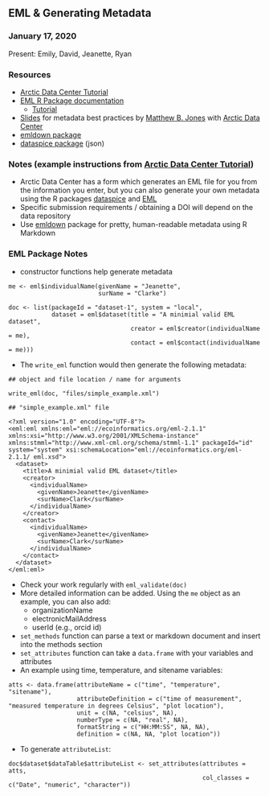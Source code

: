 ## EML & Generating Metadata
### January 17, 2020 

Present: Emily, David, Jeanette, Ryan

### Resources
* [Arctic Data Center Tutorial](http://training.arcticdata.io/materials/arctic-data-center-training/programming-metadata-and-data-publishing.html)
* [EML R Package documentation](https://CRAN.R-project.org/package=EML)
  * [Tutorial](https://cran.r-project.org/web/packages/EML/vignettes/creating-EML.html)
* [Slides](http://training.arcticdata.io/materials/arctic-data-center-training/03-best-practices-data-metadata.pdf) for metadata best practices
by [Matthew B. Jones](https://orcid.org/0000-0003-0077-4738) with [Arctic Data Center](https://arcticdata.io/)
* [emldown package](https://ropensci.org/blog/2017/08/01/emldown/)
* [dataspice package](https://docs.ropensci.org/dataspice/) (json)

### Notes (example instructions from [Arctic Data Center Tutorial](http://training.arcticdata.io/materials/arctic-data-center-training/programming-metadata-and-data-publishing.html))

* Arctic Data Center has a form which generates an EML file for you from the information you enter, but you can also 
generate your own metadata using the R packages [dataspice](https://docs.ropensci.org/dataspice/) and [EML](https://CRAN.R-project.org/package=EML)
* Specific submission requirements / obtaining a DOI will depend on the data repository 
* Use [emldown](https://ropensci.org/blog/2017/08/01/emldown/) package for pretty, human-readable metadata using R Markdown

### EML Package Notes
* constructor functions help generate metadata
```
me <- eml$individualName(givenName = "Jeanette",
                         surName = "Clarke")

doc <- list(packageId = "dataset-1", system = "local",
            dataset = eml$dataset(title = "A minimial valid EML dataset",
                                  creator = eml$creator(individualName = me),
                                  contact = eml$contact(individualName = me)))
```
* The `write_eml` function would then generate the following metadata:

```
## object and file location / name for arguments

write_eml(doc, "files/simple_example.xml")

## "simple_example.xml" file

<?xml version="1.0" encoding="UTF-8"?>
<eml:eml xmlns:eml="eml://ecoinformatics.org/eml-2.1.1" xmlns:xsi="http://www.w3.org/2001/XMLSchema-instance" xmlns:stmml="http://www.xml-cml.org/schema/stmml-1.1" packageId="id" system="system" xsi:schemaLocation="eml://ecoinformatics.org/eml-2.1.1/ eml.xsd">
  <dataset>
    <title>A minimial valid EML dataset</title>
    <creator>
      <individualName>
        <givenName>Jeanette</givenName>
        <surName>Clark</surName>
      </individualName>
    </creator>
    <contact>
      <individualName>
        <givenName>Jeanette</givenName>
        <surName>Clark</surName>
      </individualName>
    </contact>
  </dataset>
</eml:eml>
```

* Check your work regularly with `eml_validate(doc)`
* More detailed information can be added. Using the `me` object as an example, you can also add:
  * organizationName
  * electronicMailAddress
  * userId (e.g., orcid id)
* `set_methods` function can parse a text or markdown document and insert into the methods section
* `set_attributes` function can take a `data.frame` with your variables and attributes
* An example using time, temperature, and sitename variables:
```
atts <- data.frame(attributeName = c("time", "temperature", "sitename"),
                   attributeDefinition = c("time of measurement", "measured temperature in degrees Celsius", "plot location"),
                   unit = c(NA, "celsius", NA),
                   numberType = c(NA, "real", NA),
                   formatString = c("HH:MM:SS", NA, NA),
                   definition = c(NA, NA, "plot location"))
```
* To generate `attributeList`:
```
doc$dataset$dataTable$attributeList <- set_attributes(attributes = atts,
                                                      col_classes = c("Date", "numeric", "character"))
```
